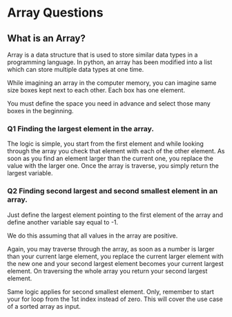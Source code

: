 # Array Questions
## What is an Array?
Array is a data structure that is used to store similar data types in a programming language. In python, an array has been modified into a list which can store multiple data types at one time. 

While imagining an array in the computer memory, you can imagine same size boxes kept next to each other. Each box has one element.

You must define the space you need in advance and select those many boxes in the beginning.

### Q1 Finding the largest element in the array.
The logic is simple, you start from the first element and while looking through the array you check that element with each of the other element. As soon as you find an element larger than the current one, you replace the value with the larger one. Once the array is traverse, you simply return the largest variable.

### Q2 Finding second largest and second smallest element in an array.
Just define the largest element pointing to the first element of the array and define another variable say equal to -1.

We do this assuming that all values in the array are positive. 

Again, you may traverse through the array, as soon as a number is larger than your current large element, you replace the current larger element with the new one and your second largest element becomes your current largest element. On traversing the whole array you return your second largest element.

Same logic applies for second smallest element. Only, remember to start your for loop from the 1st index instead of zero. This will cover the use case of a sorted array as input. 